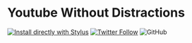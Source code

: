 # Youtube Without Distractions

[![Install directly with Stylus](https://img.shields.io/badge/Install%20directly%20with-Stylus-00adad.svg)](https://raw.githubusercontent.com/raulcraveiro/youtube-without-distractions/master/youtube-without-distractions.user.css) [![Twitter Follow](https://img.shields.io/twitter/follow/raulcraveiro?color=00acee&logo=twitter&style=plastic)](https://twitter.com/raulcraveiro) ![GitHub](https://img.shields.io/github/license/raulcraveiro/youtube-without-distractions?style=plastic)
